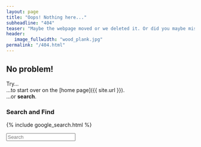 ```yaml
---
layout: page
title: "Oops! Nothing here..."
subheadline: "404"
teaser: "Maybe the webpage moved or we deleted it. Or did you maybe mistype the URL?"
header:
   image_fullwidth: "wood_plank.jpg"
permalink: "/404.html"
---
```

## No problem!

Try...  
...to start over on the [home page]({{ site.url }}).  
...or **search**.


### Search and Find

{% include google_search.html %}

<form onsubmit="google_search()" >
  <input type="text" id="google-search" placeholder="Search">
</form>

